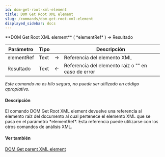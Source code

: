 ```yaml
---
id: dom-get-root-xml-element
title: DOM Get Root XML element
slug: /commands/dom-get-root-xml-element
displayed_sidebar: docs
---
```


<!--REF #_command_.DOM Get Root XML element.Syntax-->**DOM Get Root XML element** ( *elementRef* ) -> Resultado<!-- END REF-->
<!--REF #_command_.DOM Get Root XML element.Params-->
| Parámetro | Tipo |  | Descripción |
| --- | --- | --- | --- |
| elementRef | Text | &#8594;  | Referencia del elemento XML |
| Resultado | Text | &#8592; | Referencia del elemento raíz o "" en caso de error |

<!-- END REF-->

*Este comando no es hilo seguro, no puede ser utilizado en código apropiativo.*


#### Descripción 

<!--REF #_command_.DOM Get Root XML element.Summary-->El comando DOM Get Root XML element devuelve una referencia al elemento raíz del documento al cual pertenece el elemento XML que se pasa en el parámetro *elementRef*.<!-- END REF--> Esta referencia puede utilizarse con los otros comandos de análisis XML.

#### Ver también 

[DOM Get parent XML element](dom-get-parent-xml-element.md)  